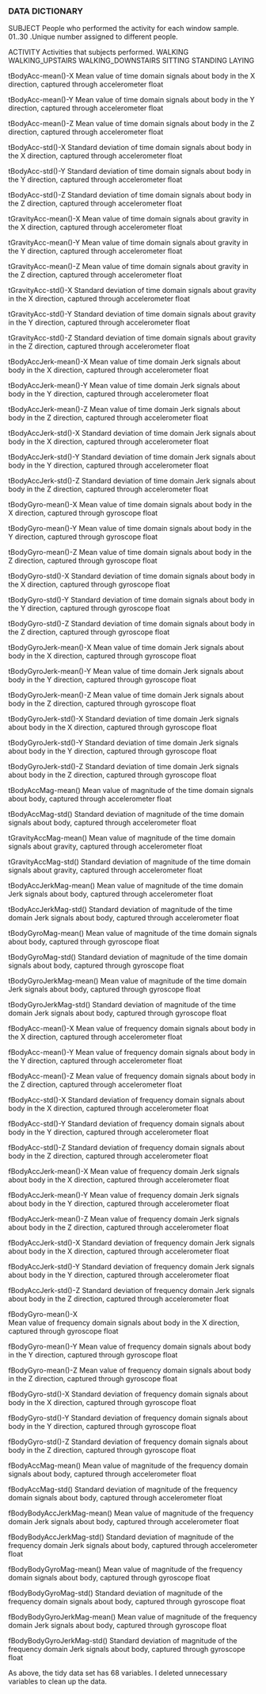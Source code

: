 ### DATA DICTIONARY

SUBJECT
	People who performed the activity for each window sample.
		01..30 .Unique number assigned to different people.
		
ACTIVITY
	Activities that subjects performed.
		WALKING
		WALKING_UPSTAIRS
		WALKING_DOWNSTAIRS
		SITTING
		STANDING
		LAYING

tBodyAcc-mean()-X
	Mean value of time domain signals about body in the X direction, captured through accelerometer
		float
		
tBodyAcc-mean()-Y
	Mean value of time domain signals about body in the Y direction, captured through accelerometer
		float
		
tBodyAcc-mean()-Z
	Mean value of time domain signals about body in the Z direction, captured through accelerometer
		float
		
tBodyAcc-std()-X
	Standard deviation of time domain signals about body in the X direction, captured through accelerometer
		float
		
tBodyAcc-std()-Y
	Standard deviation of time domain signals about body in the Y direction, captured through accelerometer
		float
		
tBodyAcc-std()-Z
	Standard deviation of time domain signals about body in the Z direction, captured through accelerometer
		float
		
tGravityAcc-mean()-X
	Mean value of time domain signals about gravity in the X direction, captured through accelerometer
		float

tGravityAcc-mean()-Y
	Mean value of time domain signals about gravity in the Y direction, captured through accelerometer
		float

tGravityAcc-mean()-Z
	Mean value of time domain signals about gravity in the Z direction, captured through accelerometer
		float

tGravityAcc-std()-X
	Standard deviation of time domain signals about gravity in the X direction, captured through accelerometer
		float
		
tGravityAcc-std()-Y
	Standard deviation of time domain signals about gravity in the Y direction, captured through accelerometer
		float
		
tGravityAcc-std()-Z
	Standard deviation of time domain signals about gravity in the Z direction, captured through accelerometer
		float
		
tBodyAccJerk-mean()-X
	Mean value of time domain Jerk signals about body in the X direction, captured through accelerometer
		float 
		
tBodyAccJerk-mean()-Y
	Mean value of time domain Jerk signals about body in the Y direction, captured through accelerometer
		float 
		
tBodyAccJerk-mean()-Z
	Mean value of time domain Jerk signals about body in the Z direction, captured through accelerometer
		float 
		
tBodyAccJerk-std()-X
	Standard deviation of time domain Jerk signals about body in the X direction, captured through accelerometer
		float 
		
tBodyAccJerk-std()-Y
	Standard deviation of time domain Jerk signals about body in the Y direction, captured through accelerometer
		float 
		
tBodyAccJerk-std()-Z
	Standard deviation of time domain Jerk signals about body in the Z direction, captured through accelerometer
		float 
		
tBodyGyro-mean()-X
	Mean value of time domain signals about body in the X direction, captured through gyroscope
		float

tBodyGyro-mean()-Y
	Mean value of time domain signals about body in the Y direction, captured through gyroscope
		float
		
tBodyGyro-mean()-Z
	Mean value of time domain signals about body in the Z direction, captured through gyroscope
		float
		
tBodyGyro-std()-X
	Standard deviation of time domain signals about body in the X direction, captured through gyroscope
		float
		
tBodyGyro-std()-Y
	Standard deviation of time domain signals about body in the Y direction, captured through gyroscope
		float
		
tBodyGyro-std()-Z
	Standard deviation of time domain signals about body in the Z direction, captured through gyroscope
		float

tBodyGyroJerk-mean()-X
	Mean value of time domain Jerk signals about body in the X direction, captured through gyroscope
		float 
		
tBodyGyroJerk-mean()-Y
	Mean value of time domain Jerk signals about body in the Y direction, captured through gyroscope
		float 
		
tBodyGyroJerk-mean()-Z
	Mean value of time domain Jerk signals about body in the Z direction, captured through gyroscope
		float 
		
tBodyGyroJerk-std()-X
	Standard deviation of time domain Jerk signals about body in the X direction, captured through gyroscope
		float 
		
tBodyGyroJerk-std()-Y
	Standard deviation of time domain Jerk signals about body in the Y direction, captured through gyroscope
		float 
		
tBodyGyroJerk-std()-Z
	Standard deviation of time domain Jerk signals about body in the Z direction, captured through gyroscope
		float 

tBodyAccMag-mean()
	Mean value of magnitude of the time domain signals about body, captured through accelerometer
		float 
		
tBodyAccMag-std()
	Standard deviation of magnitude of the time domain signals about body, captured through accelerometer
		float 
		
tGravityAccMag-mean()
	Mean value of magnitude of the time domain signals about gravity, captured through accelerometer
		float
		
tGravityAccMag-std()
	Standard deviation of magnitude of the time domain signals about gravity, captured through accelerometer
		float
		
tBodyAccJerkMag-mean()
	Mean value of magnitude of the time domain Jerk signals about body, captured through accelerometer
		float
		
tBodyAccJerkMag-std()
	Standard deviation of magnitude of the time domain Jerk signals about body, captured through accelerometer
		float
		
tBodyGyroMag-mean()
	Mean value of magnitude of the time domain signals about body, captured through gyroscope
		float
		
tBodyGyroMag-std()
	Standard deviation of magnitude of the time domain signals about body, captured through gyroscope
		float
		
tBodyGyroJerkMag-mean()
	Mean value of magnitude of the time domain Jerk signals about body, captured through gyroscope
		float
		
tBodyGyroJerkMag-std()
	Standard deviation of magnitude of the time domain Jerk signals about body, captured through gyroscope
		float
		
fBodyAcc-mean()-X
	Mean value of frequency domain signals about body in the X direction, captured through accelerometer
		float
		
fBodyAcc-mean()-Y
	Mean value of frequency domain signals about body in the Y direction, captured through accelerometer
		float
		
fBodyAcc-mean()-Z
	Mean value of frequency domain signals about body in the Z direction, captured through accelerometer
		float
		
fBodyAcc-std()-X
	Standard deviation of frequency domain signals about body in the X direction, captured through accelerometer
		float

fBodyAcc-std()-Y
	Standard deviation of frequency domain signals about body in the Y direction, captured through accelerometer
		float

fBodyAcc-std()-Z
	Standard deviation of frequency domain signals about body in the Z direction, captured through accelerometer
		float

fBodyAccJerk-mean()-X
	Mean value of frequency domain Jerk signals about body in the X direction, captured through accelerometer
		float
		
fBodyAccJerk-mean()-Y
	Mean value of frequency domain Jerk signals about body in the Y direction, captured through accelerometer
		float
		
fBodyAccJerk-mean()-Z
	Mean value of frequency domain Jerk signals about body in the Z direction, captured through accelerometer
		float
		
fBodyAccJerk-std()-X
	Standard deviation of frequency domain Jerk signals about body in the X direction, captured through accelerometer
		float

fBodyAccJerk-std()-Y
	Standard deviation of frequency domain Jerk signals about body in the Y direction, captured through accelerometer
		float

fBodyAccJerk-std()-Z
	Standard deviation of frequency domain Jerk signals about body in the Z direction, captured through accelerometer
		float

fBodyGyro-mean()-X	
	Mean value of frequency domain signals about body in the X direction, captured through gyroscope
		float
		
fBodyGyro-mean()-Y
	Mean value of frequency domain signals about body in the Y direction, captured through gyroscope
		float
		
fBodyGyro-mean()-Z
	Mean value of frequency domain signals about body in the Z direction, captured through gyroscope
		float
		
fBodyGyro-std()-X
	Standard deviation of frequency domain signals about body in the X direction, captured through gyroscope
		float
		
fBodyGyro-std()-Y
	Standard deviation of frequency domain signals about body in the Y direction, captured through gyroscope
		float

fBodyGyro-std()-Z
	Standard deviation of frequency domain signals about body in the Z direction, captured through gyroscope
		float

fBodyAccMag-mean()
	Mean value of magnitude of the frequency domain signals about body, captured through accelerometer
		float

fBodyAccMag-std()
	Standard deviation of magnitude of the frequency domain signals about body, captured through accelerometer
		float

fBodyBodyAccJerkMag-mean()
	Mean value of magnitude of the frequency domain Jerk signals about body, captured through accelerometer
		float

fBodyBodyAccJerkMag-std()
	Standard deviation of magnitude of the frequency domain Jerk signals about body, captured through accelerometer
		float

fBodyBodyGyroMag-mean()
	Mean value of magnitude of the frequency domain signals about body, captured through gyroscope
		float

fBodyBodyGyroMag-std()
	Standard deviation of magnitude of the frequency domain signals about body, captured through gyroscope
		float

fBodyBodyGyroJerkMag-mean()
	Mean value of magnitude of the frequency domain Jerk signals about body, captured through gyroscope
		float

fBodyBodyGyroJerkMag-std()
	Standard deviation of magnitude of the frequency domain Jerk signals about body, captured through gyroscope
		float

As above, the tidy data set has 68 variables. I deleted unnecessary variables to clean up the data.